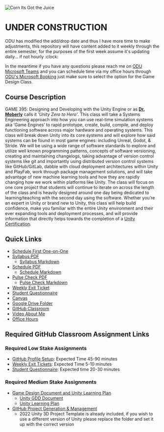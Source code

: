 ![Corn Its Got the Juice](./Images/DALLE/CornItHasTheJuice-01.png)

# UNDER CONSTRUCTION

ODU has modified the add/drop date and thus I have more time to make adjustments, this repository will have content added to it weekly through the entire semester, for the purposes of the first week assume it's updating daily... if not hourly :clock:

In the meantime if you have any questions please reach me on [ODU Microsoft Teams](https://teams.microsoft.com/l/chat/0/0?users=jshull@odu.edu) and you can schedule time via my office hours through [ODU's Microsoft Booking](https://outlook.office365.com/owa/calendar/JohnShull1@olddominion.onmicrosoft.com/bookings/) just make sure to select the option for the Game Design Class.

## Course Description

GAME 395: Designing and Developing with the Unity Engine or as **[Dr. Moberly](https://www.odu.edu/directory/people/k/kmoberly)** calls it *'Unity Zero to Hero'*. This class will take a Systems Engineering approach into how you can use real-time simulation systems aka ‘Game Engines’ to rapid prototype, create, build, compile, and deploy functioning software across major hardware and operating systems. This class will break down Unity into its core systems and will explore how said systems can be found in most game engines: including Unreal, Godot, & Stride. We will be using a wide range of software standards to explore and utilize well known programming patterns, concepts of software versioning, creating and maintaining changelogs, taking advantage of version control systems like git and importantly using distributed version control systems like GitHub/GitLab, dabble with cloud deployment architectures within Unity and PlayFab, work through package management solutions, and will take advantage of new machine learning tools and how they are rapidly changing how we work within platforms like Unity. The class will focus on one core project that students will continue to iterate on across the length of the class and is heavily designed around one day being dedicated to learning/teaching with the second day using the software. Whether you’re an expert in Unity or brand new to Unity, this class will help build confidence, make you familiar with the entire Unity environment and their ever expanding tools and deployment processes, and will provide information that directly helps towards the completion of a [Unity Certification](https://unity.com/products/unity-certifications).

## Quick Links

* [Schedule First One-on-One](https://outlook.office.com/bookwithme/user/a264cdcc1bda4ce4884e4b052b89bdc3@odu.edu/meetingtype/uF-ZIAYQ70CeisWCoCzvLg2?anonymous)
* [Syllabus PDF](./Docs/Syllabus.pdf)
  * [Syllabus Markdown](./Docs/Syllabus.md)
* [Schedule PDF](./Docs/Schedule.pdf)
  * [Schedule Markdown](./Docs/Schedule.md)
* [Pulse Check PDF](./Docs/PulseCheck.pdf)
  * [Pulse Check Markdown](./Docs/PulseCheck.md)
* [Weekly Exit Ticket](https://forms.gle/cg9z5PgytyDKXeSh9)
* [Student Questionnaire](https://forms.gle/CcmG7sQD1HrGMGjc7)
* [Canvas](https://canvas.odu.edu/courses/121643)
* [Google Drive Folder](https://drive.google.com/drive/folders/0AD0oUrNx_iwgUk9PVA)
* [GitHub Classroom](https://classroom.github.com/classrooms/105563044-game-395_unity_23699_fall_2022)
* [Video About Me](https://studio.youtube.com/video/F-wHUHyhsLw/edit)
* [Office Hours](https://outlook.office365.com/bookwithme/me/meetingtype/d2b30746-d83c-4950-9695-d202f8486054)

## Required GitHub Classroom Assignment Links

### Required Low Stake Assignments

* [GitHub Profile Setup](https://classroom.github.com/a/0VKYc6wz): Expected Time 45-90 minutes
* [Weekly Exit Tickets](https://forms.gle/cg9z5PgytyDKXeSh9): Expected Time 5-10 minutes
* [Student Questionnaire](https://forms.gle/CcmG7sQD1HrGMGjc7): Expected time 20-30 minutes

### Required Medium Stake Assignments

* [Game Design Document and Unity Learning Plan](https://classroom.github.com/a/YE2nA5je) 
  * [Unity GDD Document](https://docs.google.com/document/d/15IQfQ7PugD2nLHvzLEx9tlCrE7JR6mDma_yTuxwdmoA/edit?usp=sharing)
  * [Unity Learning Plan](https://docs.google.com/document/d/1amDJ7yxelEflxOVgX-2aCB7rpZhAYpC6qWFyjI8nSbE/edit?usp=sharing)
* [GitHub Project Generation & Management](https://classroom.github.com/a/VV3ngciA)
  * 2022 Unity 3D Project Template is already included, if you wish to use a different version of Unity please replace the folder and set it up with the correct version
